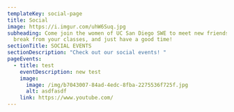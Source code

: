 ```yaml
---
templateKey: social-page
title: Social
image: https://i.imgur.com/uhW6Suq.jpg
subheading: Come join the women of UC San Diego SWE to meet new friends, take a
  break from your classes, and just have a good time!
sectionTitle: SOCIAL EVENTS
sectionDescription: "Check out our social events! "
pageEvents:
  - title: test
    eventDescription: new test
    image:
      image: /img/b7043007-84ad-4edc-8fba-2275536f725f.jpg
      alt: asdfasdf
    link: https://www.youtube.com/
---
```

